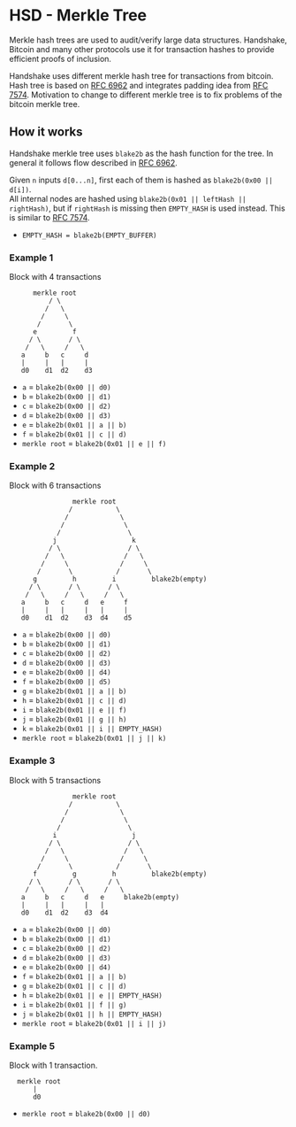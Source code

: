 # HSD - Merkle Tree

Merkle hash trees are used to audit/verify large data structures. Handshake,
Bitcoin and many other protocols use it for transaction hashes to provide
efficient proofs of inclusion.

Handshake uses different merkle hash tree for transactions from bitcoin.
Hash tree is based on [RFC 6962][rfc6962] and integrates padding idea from
[RFC 7574][rfc7574]. Motivation to change to different merkle tree
is to fix problems of the bitcoin merkle tree.

## How it works

Handshake merkle tree uses `blake2b` as the hash function for the tree.
In general it follows flow described in [RFC 6962][rfc6962].

Given `n` inputs `d[0...n]`, first each of them is hashed as
`blake2b(0x00 || d[i])`.   
All internal nodes are hashed using
`blake2b(0x01 || leftHash || rightHash)`, but if `rightHash` is
missing then `EMPTY_HASH` is used instead. This is similar to
[RFC 7574][rfc7574].

  - `EMPTY_HASH = blake2b(EMPTY_BUFFER)`


### Example 1

Block with 4 transactions

```text
      merkle root     
          / \         
         /   \        
        /     \       
       /       \      
      e         f     
     / \       / \    
    /   \     /   \   
   a     b   c     d  
   |     |   |     |  
   d0    d1  d2    d3 
```
 - `a` = `blake2b(0x00 || d0)`
 - `b` = `blake2b(0x00 || d1)`
 - `c` = `blake2b(0x00 || d2)`
 - `d` = `blake2b(0x00 || d3)`
 - `e` = `blake2b(0x01 || a || b)`
 - `f` = `blake2b(0x01 || c || d)`
 - `merkle root` = `blake2b(0x01 || e || f)`

### Example 2

Block with 6 transactions

```text
                merkle root                        
               /           \                       
              /             \                      
             /               \                     
            /                 \                    
           j                   k                   
          / \                 / \                  
         /   \               /   \                 
        /     \             /     \                
       /       \           /       \               
      g         h         i         blake2b(empty) 
     / \       / \       / \                       
    /   \     /   \     /   \                      
   a     b   c     d   e     f                     
   |     |   |     |   |     |                     
   d0    d1  d2    d3  d4    d5                    
```

  - `a` = `blake2b(0x00 || d0)`
  - `b` = `blake2b(0x00 || d1)`
  - `c` = `blake2b(0x00 || d2)`
  - `d` = `blake2b(0x00 || d3)`
  - `e` = `blake2b(0x00 || d4)`
  - `f` = `blake2b(0x00 || d5)`
  - `g` = `blake2b(0x01 || a || b)`
  - `h` = `blake2b(0x01 || c || d)`
  - `i` = `blake2b(0x01 || e || f)`
  - `j` = `blake2b(0x01 || g || h)`
  - `k` = `blake2b(0x01 || i || EMPTY_HASH)`
  - `merkle root` = `blake2b(0x01 || j || k)`

### Example 3
Block with 5 transactions

```text
                merkle root                        
               /           \                       
              /             \                      
             /               \                     
            /                 \                    
           i                   j                   
          / \                 / \                  
         /   \               /   \                 
        /     \             /     \                
       /       \           /       \               
      f         g         h         blake2b(empty) 
     / \       / \       / \                       
    /   \     /   \     /   \                      
   a     b   c     d   e     blake2b(empty)        
   |     |   |     |   |                           
   d0    d1  d2    d3  d4                          
```
  - `a` = `blake2b(0x00 || d0)`
  - `b` = `blake2b(0x00 || d1)`
  - `c` = `blake2b(0x00 || d2)`
  - `d` = `blake2b(0x00 || d3)`
  - `e` = `blake2b(0x00 || d4)`
  - `f` = `blake2b(0x01 || a || b)`
  - `g` = `blake2b(0x01 || c || d)`
  - `h` = `blake2b(0x01 || e || EMPTY_HASH)`
  - `i` = `blake2b(0x01 || f || g)`
  - `j` = `blake2b(0x01 || h || EMPTY_HASH)`
  - `merkle root` = `blake2b(0x01 || i || j)`
      
### Example 5
Block with 1 transaction.
```text
  merkle root
      |
      d0
```
  - `merkle root` = `blake2b(0x00 || d0)`

[gh-issue]: https://github.com/handshake-org/hsd/issues/5
[rfc6962]: https://tools.ietf.org/html/rfc6962#section-2.1
[rfc7574]: https://tools.ietf.org/html/rfc7574#section-5.1
